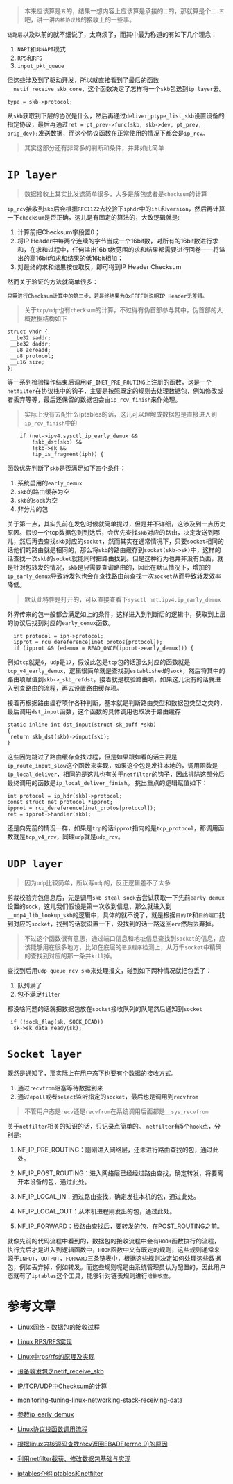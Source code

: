 > 本来应该算是`五`的，结果一想内容上应该算是承接的`二`的，那就算是个`二.五`吧，讲一讲`内核协议栈`的接收上的一些事。


`链路层`以及以前的就不细说了，太麻烦了，而其中最为称道的有如下几个理念：
1. `NAPI`和`非NAPI`模式
2. `RPS`和`RFS`
3. `input_pkt_queue`


但这些涉及到了驱动开发，所以就直接看到了最后的函数`__netif_receive_skb_core`，这个函数决定了怎样将一个`skb`包送到`ip layer`去。
```
type = skb->protocol;
```
从`skb`获取到下层的协议是什么，然后再通过`deliver_ptype_list_skb`设置设备的指定协议，最后再通过`ret = pt_prev->func(skb, skb->dev, pt_prev, orig_dev);`发送数据，而这个协议函数在正常使用的情况下都会是`ip_rcv`。
> 其实这部分还有非常多的判断和条件，并非如此简单


# `IP layer`
> 数据接收上其实比发送简单很多，大多是解包或者是`checksum`的计算


`ip_rcv`接收到`skb`后会根据`RFC1122`去校验下`iphdr`中的`ihl`和`version`，然后再计算一下`checksum`是否正确，这儿是有固定的算法的，大致逻辑就是:
1. 计算前把Checksum字段置0；
2. 将IP Header中每两个连续的字节当成一个16bit数，对所有的16bit数进行求和，在求和过程中，任何溢出16bit数范围的求和结果都需要进行回卷——将溢出的高16bit和求和结果的低16bit相加；
3. 对最终的求和结果按位取反，即可得到IP Header Checksum


然而关于验证的方法就简单很多：
```
只需进行Checksum计算中的第二步，若最终结果为0xFFFF则说明IP Header无差错。
```
> 关于`tcp/udp`也有`checksum`的计算，不过得有伪首部参与其中，伪首部的大概数据结构如下
```
struct vhdr {
 __be32 saddr;
 __be32 daddr;
 __u8 zeroadd;
 __u8 protocol;
 __u16 size;
};
```


等一系列检验操作结束后调用`NF_INET_PRE_ROUTING`上注册的函数，这是一个`netfilter`在协议栈中的钩子，主要是按照既定的规则去处理数据包，例如修改或者丢弃等等，最后还保留的数据包会由`ip_rcv_finish`来作处理。
> 实际上没有去配什么iptables的话，这儿可以理解成数据包是直接进入到`ip_rcv_finish`中的


```
    if (net->ipv4.sysctl_ip_early_demux &&
        !skb_dst(skb) &&
        !skb->sk &&
        !ip_is_fragment(iph)) {
```
函数优先判断了`skb`是否满足如下四个条件：
1. 系统启用的`early_demux`
2. `skb`的路由缓存为空
3. `skb`的`sock`为空
4. 非分片的包


关于第一点，其实先前在发包时候就简单提过，但是并不详细，这涉及到一点历史原因。假设一个tcp数据包到到达后，会优先查找`skb`对应的路由，决定发送到哪儿，然后再去查找`skb`对应的`socket`，然而其实在通常情况下，只要`socket`相同的话他们的路由就是相同的，那么将`skb`的路由缓存到`socket(skb->sk)`中，这样的话查找一次`skb`的`socket`就能同时把路由找到。但是这种行为也并非没有负面，就是针对包转发的情况，`skb`是只需要查询路由的，因此在默认情况下，增加的`ip_early_demux`导致转发包也会在查找路由前查找一次`socket`从而导致转发效率降低。
> 默认此特性是打开的，可以直接查看下`sysctl net.ipv4.ip_early_demux`


外界传来的包一般都会满足如上的条件，这样进入到判断后的逻辑中，获取到上层的协议后找到对应的`early_demux`函数。
```
  int protocol = iph->protocol;
  ipprot = rcu_dereference(inet_protos[protocol]);
  if (ipprot && (edemux = READ_ONCE(ipprot->early_demux))) {
```
例如`tcp`就是`6`，`udp`是`17`，假设此包是`tcp`包的话那么对应的函数就是`tcp_v4_early_demux`，逻辑很简单就是查找到`established`的`sock`，然后将其中的路由项赋值到`skb->_skb_refdst`，接着就是校验路由项，如果这儿没有的话就进入到查路由的流程，再去设置路由缓存项。


接着再根据路由缓存项作各种判断，基本就是判断路由类型和数据包类型之类的，最后调用`dst_input`函数，这个函数的具体调用也取决于路由缓存
```
static inline int dst_input(struct sk_buff *skb)
{
 return skb_dst(skb)->input(skb);
}
```
这些因为跳过了路由缓存查找过程，但是如果跟如看的话主要是`ip_route_input_slow`这个函数来实现，如果这个包是发往本地的，调用函数是`ip_local_deliver`，相同的是这儿也有关于`netfilter`的钩子，因此排除这部分后最终调用的函数是`ip_local_deliver_finish`。
挑出重点的逻辑赋值如下：
```
int protocol = ip_hdr(skb)->protocol;
const struct net_protocol *ipprot;
ipprot = rcu_dereference(inet_protos[protocol]);
ret = ipprot->handler(skb);
```
还是向先前的情况一样，如果是`tcp`的话`ipprot`指向的是`tcp_protocol`，那调用函数就是`tcp_v4_rcv`，同理`udp`就是`udp_rcv`。


# `UDP layer`
> 因为`udp`比较简单，所以写`udp`的，反正逻辑差不了太多


剪裁校验完包信息后，先是调用`skb_steal_sock`去尝试获取一下先前`early_demux`设置的`sock`，这儿我们假设是第一次收到信息，那么就进入到`__udp4_lib_lookup_skb`的逻辑中，具体的就不说了，就是根据`目的IP`和`目的端口`找到对应的`socket`，找到的话就设置一下，没找到的话一路返回`err`然后丢弃掉。
> 不过这个函数很有意思，通过端口信息和地址信息查找到`socket`的信息，应该能够用在很多地方，比如在底层的`恶意程序`检测上，从万千`socket`中精确的查找到对应的那一条并`kill`掉。


查找到后用`udp_queue_rcv_skb`来处理报文，碰到如下两种情况就把包丢了：
1. 队列满了
2. 包不满足`filter`


都没啥问题的话就把数据包放在`socket`接收队列的队尾然后通知到`socket`
```
 if (!sock_flag(sk, SOCK_DEAD))
  sk->sk_data_ready(sk);
```


# `Socket layer`
既然是通知了，那实际上在用户态下也要有个数据的接收方式。
1. 通过`recvfrom`阻塞等待数据到来
2. 通过`epoll`或者`select`监听指定的`socket`，最后也是调用到`recvfrom`


> 不管用户态是`recv`还是`recvfrom`在系统调用后面都是`__sys_recvfrom`


关于`netfilter`相关的知识的话，只记录点简单的。
`netfilter`有5个`hook`点，分别是:
1. NF_IP_PRE_ROUTING：刚刚进入网络层，还未进行路由查找的包，通过此处。
2. NF_IP_POST_ROUTING：进入网络层已经经过路由查找，确定转发，将要离开本设备的包，通过此处。

3. NF_IP_LOCAL_IN：通过路由查找，确定发往本机的包，通过此处。

4. NF_IP_LOCAL_OUT：从本机进程刚发出的包，通过此处。

5. NF_IP_FORWARD：经路由查找后，要转发的包，在POST_ROUTING之前。



就像先前的代码流程中看到的，数据包的接收流程中会有`HOOK`函数执行的流程，执行完后才是进入到逻辑函数中，`HOOK`函数中又有既定的规则，这些规则通常来源于`INPUT`，`OUTPUT`，`FORWARD`三条链表中，根据这些规则决定如何处理这些数据包，例如丢弃掉，例如转发。而这些规则呢是由系统管理员认为配置的，因此用户态就有了`iptables`这个工具，能够针对链表规则进行`增删改查`。


# 参考文章
* [Linux网络 - 数据包的接收过程](https://blog.csdn.net/lishanmin11/article/details/77162070)
* [Linux RPS/RFS实现](http://www.cnhalo.net/2016/10/15/linux-rps-rfs/)
* [Linux中rps/rfs的原理及实现](https://tqr.ink/2017/07/09/implementation-of-rps-and-rfs/)
* [设备收发包之netif_receive_skb](http://www.linuxtcpipstack.com/163.html)
* [IP/TCP/UDP中Checksum的计算](http://www.voidcn.com/article/p-htnclmhf-wq.html)

* [monitoring-tuning-linux-networking-stack-receiving-data](https://colobu.com/2019/12/09/monitoring-tuning-linux-networking-stack-receiving-data/)
* [参数ip_early_demux](http://abcdxyzk.github.io/blog/2018/07/09/kernel-ip_early_demux/)
* [Linux协议栈函数调用流程](https://www.cnblogs.com/super-king/p/3284795.html)
* [根据linux内核源码查找recv返回EBADF(errno 9)的原因](https://blog.csdn.net/u012377333/article/details/40890003)
* [利用netfilter截获、修改数据包基础与实现](https://www.jianshu.com/p/8bf6284e832b)
* [iptables介绍iptables和netfilter](https://www.cnblogs.com/benjamin77/p/8630295.html)